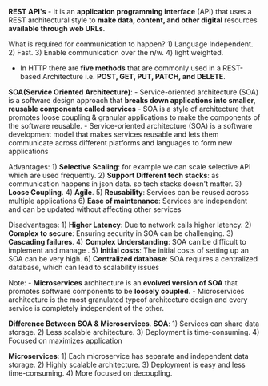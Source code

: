 **REST API's**
    - It is an **application programming interface** (API) that uses a REST architectural style to **make data, content, and other digital** resources **available through web URLs**.

What is required for communication to happen?
    1) Language Independent.
    2) Fast.
    3) Enable communication over the n/w.
    4) light weighted.


- In HTTP there are **five methods** that are commonly used in a REST-based Architecture i.e. **POST, GET, PUT, PATCH, and DELETE**.


**SOA(Service Oriented Architecture)**:
    - Service-oriented architecture (SOA) is a software design approach that **breaks down applications into smaller, reusable components called services**
    - SOA is a style of architecture that promotes loose coupling & granular applications to make the components of the software reusable.
    - Service-oriented architecture (SOA) is a software development model that makes services reusable and lets them communicate across different platforms and languages to form new applications


Advantages:
    1) **Selective Scaling**: for example we can scale selective API which are used frequently.
    2) **Support Different tech stacks**: as communication happens in json data. so tech stacks doesn't matter.
    3) **Loose Coupling**.
    4) **Agile**.
    5) **Reusability**: Services can be reused across multiple applications 
    6) **Ease of maintenance**: Services are independent and can be updated without affecting other services 


Disadvantages:
    1) **Higher Latency**: Due to network calls higher latency.
    2) **Complex to secure**: Ensuring security in SOA can be challenging.
    3) **Cascading failures**.
    4) **Complex Understanding**: SOA can be difficult to implement and manage .
    5) **Initial costs**: The initial costs of setting up an SOA can be very high.
    6) **Centralized database**: SOA requires a centralized database, which can lead to scalability issues 



Note:
    - **Microservices** architecture is an **evolved version of SOA** that promotes software components to be **loosely coupled**.
    - Microservices architecture is the most granulated typeof architecture design and every service is completely independent of the other.

**Difference Between SOA & Microservices**.
**SOA**:
    1) Services can share data storage.
    2) Less scalable architecture.
    3) Deployment is time-consuming.
    4) Focused on maximizes application

**Microservices**:
    1) Each microservice has separate and independent data storage.
    2) Highly scalable architecture.
    3) Deployment is easy and less time-consuming.
    4) More focused on decoupling.



